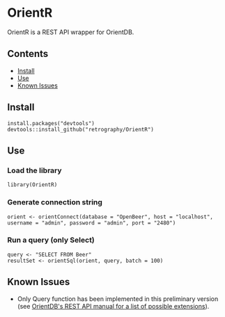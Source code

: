 # OrientR

OrientR is a REST API wrapper for OrientDB.

## Contents

* [Install](#install)
* [Use](#use)
* [Known Issues](#issues)

## <a name="#install"></a> Install

```{r}
install.packages("devtools")
devtools::install_github("retrography/OrientR")
```


## <a name="#use"></a> Use

### Load the library
```{r}
library(OrientR)
```

### Generate connection string
```{r}
orient <- orientConnect(database = "OpenBeer", host = "localhost", username = "admin", password = "admin", port = "2480")
```

### Run a query (only Select)
```{r}
query <- "SELECT FROM Beer"
resultSet <- orientSql(orient, query, batch = 100)
```


## <a name="#issues"></a> Known Issues

* Only Query function has been implemented in this preliminary version (see [OrientDB's REST API manual for a list of possible extensions](http://orientdb.com/docs/1.7.8/orientdb.wiki/OrientDB-REST.html)).

